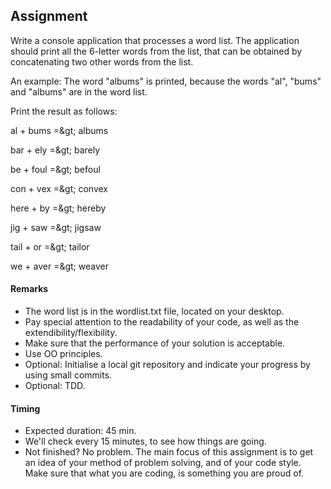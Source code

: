 ## Assignment

Write a console application that processes a word list. The application should print all the 6-letter words from the list, that can be obtained by concatenating two other words from the list.

An example: The word &quot;albums&quot; is printed, because the words &quot;al&quot;, &quot;bums&quot; and &quot;albums&quot; are in the word list.

Print the result as follows:

al + bums =\&gt; albums

bar + ely =\&gt; barely

be + foul =\&gt; befoul

con + vex =\&gt; convex

here + by =\&gt; hereby

jig + saw =\&gt; jigsaw

tail + or =\&gt; tailor

we + aver =\&gt; weaver

#### **Remarks**

- The word list is in the wordlist.txt file, located on your desktop.
- Pay special attention to the readability of your code, as well as the extendibility/flexibility.
- Make sure that the performance of your solution is acceptable.
- Use OO principles.
- Optional: Initialise a local git repository and indicate your progress by using small commits.
- Optional: TDD.

#### **Timing**

- Expected duration: 45 min.
- We&#39;ll check every 15 minutes, to see how things are going.
- Not finished? No problem. The main focus of this assignment is to get an idea of your method of problem solving, and of your code style. Make sure that what you are coding, is something you are proud of.
